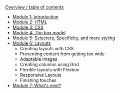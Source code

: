 [Overview / table of contents](https://learn.kevinpowell.co/course/html-css-for-absolute-beginners)

* [Module 1: Introduction](https://learn.kevinpowell.co/course/html-css-for-absolute-beginners/1-introduction/1-welcome-to-the-course)
* [Module 2: HTML](https://learn.kevinpowell.co/course/html-css-for-absolute-beginners/2-html/1-the-languages-that-make-up-the-web)
* [Module 3: CSS](https://learn.kevinpowell.co/course/html-css-for-absolute-beginners/3-css/1-what-is-css)
* [Module 4: The box model](https://learn.kevinpowell.co/course/html-css-for-absolute-beginners/4-the-box-model/1-everything-is-a-box)
* [Module 5: Selectors, Specificity, and more styling](https://learn.kevinpowell.co/course/html-css-for-absolute-beginners/5-selectors-specificity-and-more-styling/1-time-for-version-2)
* [Module 6: Layouts](https://learn.kevinpowell.co/course/html-css-for-absolute-beginners/6-layouts/1-creating-layouts-with-css)
    - Creating layouts with CSS
    - Preventing content from getting too wide
    - Adaptable images
    - Creating columns using Grid
    - Flexible layouts with Flexbox
    - Responsive Layouts
    - Finishing touches
* [Module 7: What's next?](https://learn.kevinpowell.co/course/html-css-for-absolute-beginners/7-whats-next/1-you-did-it-now-what)
